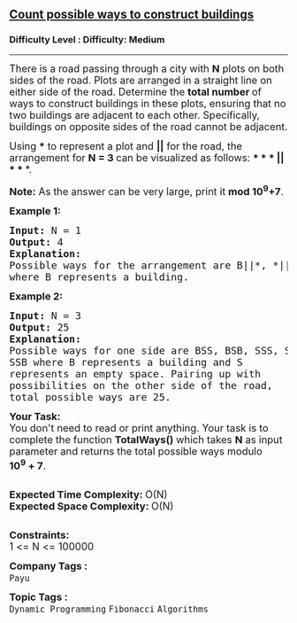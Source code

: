 <h2><a href="https://www.geeksforgeeks.org/problems/count-possible-ways-to-construct-buildings5007/1">Count possible ways to construct buildings</a></h2><h3>Difficulty Level : Difficulty: Medium</h3><hr><div class="problems_problem_content__Xm_eO"><p><span style="font-size: 18px;">There is a road passing through a city with <strong>N</strong> plots on both sides of the road. Plots are arranged in a straight line on either side of the road. Determine the <strong>total number </strong>of ways to construct buildings in these plots, ensuring that no two buildings are adjacent to each other. Specifically, buildings on opposite sides of the road cannot be adjacent.</span></p>
<p><span style="font-size: 18px;">Using <strong>*</strong> to represent a plot and <strong>||</strong> for the road, the arrangement for <strong>N = 3 </strong>can be visualized as follows: <strong>* * * || * * </strong>*.</span></p>
<p><span style="font-size: 18px;"><strong>Note:</strong> As the answer can be very large, print it <strong>mod 10<sup>9</sup>+7</strong>.</span></p>
<p><span style="font-size: 18px;"><strong>Example 1:</strong></span></p>
<pre><span style="font-size: 18px;"><strong>Input: </strong>N = 1
<strong>Output: </strong>4
<strong>Explanation: <br></strong>Possible ways for the arrangement are </span><span style="font-size: 18px;">B||*, *||B, B||B, *||*<br>where B represents a building.</span></pre>
<p><span style="font-size: 18px;"><strong>Example 2:</strong></span></p>
<pre><span style="font-size: 18px;"><strong>Input: </strong>N = 3
<strong>Output: </strong>25
<strong>Explanation: <br></strong>Possible ways for one side are BSS, BSB, SSS, SBS,<br>SSB where B represents a building and S
represents an empty space. Pairing up with <br>possibilities on the other side of the road,<br>total possible ways are 25.</span>
</pre>
<p><span style="font-size: 18px;"><strong>Your Task:</strong><br>You don't need to read or print anything. Your task is to complete the function&nbsp;<strong>TotalWays()</strong>&nbsp;which takes <strong>N</strong> as input parameter and returns the total possible ways modulo <strong>10<sup>9</sup>&nbsp;+ 7</strong>.</span><br>&nbsp;</p>
<p><span style="font-size: 18px;"><strong>Expected Time Complexity:&nbsp;</strong>O(N)<br><strong>Expected Space Complexity:&nbsp;</strong>O(N)</span><br>&nbsp;</p>
<p><span style="font-size: 18px;"><strong>Constraints:</strong><br>1 &lt;= N &lt;= 100000</span></p></div><p><span style=font-size:18px><strong>Company Tags : </strong><br><code>Payu</code>&nbsp;<br><p><span style=font-size:18px><strong>Topic Tags : </strong><br><code>Dynamic Programming</code>&nbsp;<code>Fibonacci</code>&nbsp;<code>Algorithms</code>&nbsp;